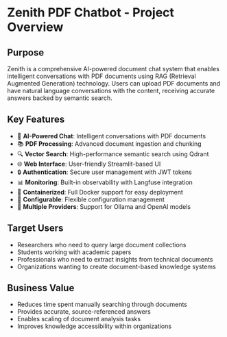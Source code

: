 # Zenith PDF Chatbot - Project Overview

## Purpose
Zenith is a comprehensive AI-powered document chat system that enables intelligent conversations with PDF documents using RAG (Retrieval Augmented Generation) technology. Users can upload PDF documents and have natural language conversations with the content, receiving accurate answers backed by semantic search.

## Key Features
- 🤖 **AI-Powered Chat**: Intelligent conversations with PDF documents
- 📚 **PDF Processing**: Advanced document ingestion and chunking
- 🔍 **Vector Search**: High-performance semantic search using Qdrant
- 🌐 **Web Interface**: User-friendly Streamlit-based UI
- 🔒 **Authentication**: Secure user management with JWT tokens
- 📊 **Monitoring**: Built-in observability with Langfuse integration
- 🐳 **Containerized**: Full Docker support for easy deployment
- 🔧 **Configurable**: Flexible configuration management
- 🚀 **Multiple Providers**: Support for Ollama and OpenAI models

## Target Users
- Researchers who need to query large document collections
- Students working with academic papers
- Professionals who need to extract insights from technical documents
- Organizations wanting to create document-based knowledge systems

## Business Value
- Reduces time spent manually searching through documents
- Provides accurate, source-referenced answers
- Enables scaling of document analysis tasks
- Improves knowledge accessibility within organizations
